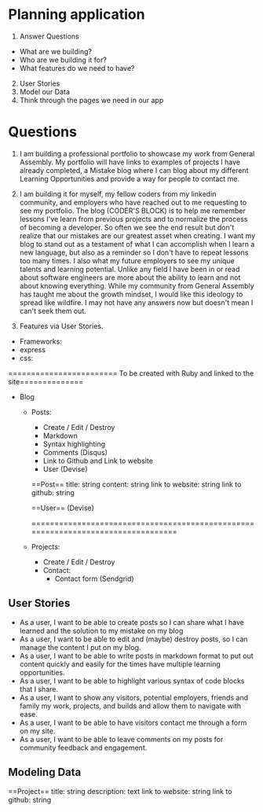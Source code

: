 # Planning application
 1. Answer Questions
  - What are we building?
  - Who are we building it for?
  - What features do we need to have?

 2. User Stories
 3. Model our Data
 4. Think through the pages we need in our app

# Questions
 1. I am  building a professional portfolio to showcase my  work from General Assembly. My portfolio will have links to examples of projects I have already completed, a Mistake blog where I can blog about my different Learning Opportunities and provide a way for people to contact me.

 2. I am building it for myself, my fellow coders from my linkedin community, and employers who have reached out to me requesting to see my portfolio. The blog (CODER'S BLOCK) is to help me remember lessons I've learn from previous projects and to normalize the process of becoming a developer. So often we see the end result but don't realize that our mistakes are our greatest asset when creating. I want my blog to stand out as a testament of what I can accomplish when I learn a new language, but also as a reminder so I don't have to repeat lessons too many times. I also what my future employers to see my unique talents and learning potential. Unlike any field I have been in or read about software engineers are more about the ability to learn and not about knowing everything. While my community from General Assembly has taught me about the growth mindset, I would like this ideology to spread like wildfire. I may not have any answers now but doesn't mean I can't seek them out.

 3. Features via User Stories.

  - Frameworks:
   - express
   - css:

   ======================== To be created with Ruby and linked to the site==============
  - Blog
    - Posts:
      - Create / Edit / Destroy
      - Markdown
      - Syntax highlighting
      - Comments (Disqus)
      - Link to Github and Link to website
      - User (Devise)


      ==Post==
        title: string
        content: string
        link to website: string
        link to github: string

        ==User==
          (Devise)

      =================================================================================
    - Projects:
      - Create / Edit / Destroy
      - Contact:
        - Contact form (Sendgrid)


 ## User Stories

 - As a user, I want to be able to create posts so I can share what I have learned and the solution to my mistake on my blog
 - As a user, I want to be able to edit and (maybe) destroy posts, so I can manage the content I put on my blog.
 - As a user, I want to be able to write posts in markdown format to put out content quickly and easily for the times have multiple learning opportunities.
 - As a user, I want to be able to highlight various syntax of code blocks that I share.
 - As a user, I want to show any visitors, potential employers, friends and family my work, projects, and builds  and allow them to navigate with ease.
 - As a user, I want to be able to have visitors contact me through a form on my site.
 - As a user, I want to be able to leave comments on my posts for community feedback and engagement.

 ## Modeling Data


  ==Project==
    title: string
    description: text
    link to website: string
    link to github: string

